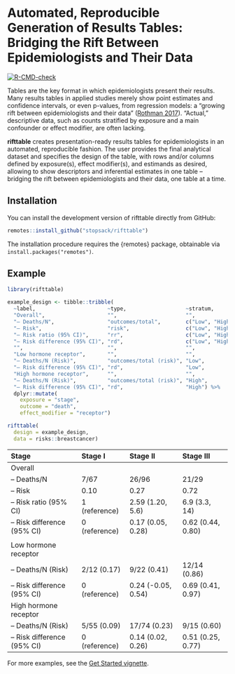 
<!-- README.md is generated from README.Rmd. Please edit that file -->

# Automated, Reproducible Generation of Results Tables: Bridging the Rift Between Epidemiologists and Their Data

<!-- badges: start -->

[![R-CMD-check](https://github.com/stopsack/rifttable/actions/workflows/R-CMD-check.yaml/badge.svg)](https://github.com/stopsack/rifttable/actions/workflows/R-CMD-check.yaml)
<!-- badges: end -->

Tables are the key format in which epidemiologists present their
results. Many results tables in applied studies merely show point
estimates and confidence intervals, or even p-values, from regression
models: a “growing rift between epidemiologists and their data”
([Rothman 2017](https://doi.org/10.1007/s10654-017-0314-3)). “Actual,”
descriptive data, such as counts stratified by exposure and a main
confounder or effect modifier, are often lacking.

**rifttable** creates presentation-ready results tables for
epidemiologists in an automated, reproducible fashion. The user provides
the final analytical dataset and specifies the design of the table, with
rows and/or columns defined by exposure(s), effect modifier(s), and
estimands as desired, allowing to show descriptors and inferential
estimates in one table – bridging the rift between epidemiologists and
their data, one table at a time.

## Installation

You can install the development version of rifttable directly from
GitHub:

``` r
remotes::install_github("stopsack/rifttable")
```

The installation procedure requires the {remotes} package, obtainable
via `install.packages("remotes")`.

## Example

``` r
library(rifttable)

example_design <- tibble::tribble(
  ~label,                       ~type,                   ~stratum,         
  "Overall",                    "",                      "",               
  "– Deaths/N",                 "outcomes/total",        c("Low", "High"), 
  "– Risk",                     "risk",                  c("Low", "High"), 
  "– Risk ratio (95% CI)",      "rr",                    c("Low", "High"), 
  "– Risk difference (95% CI)", "rd",                    c("Low", "High"), 
  "",                           "",                      "",               
  "Low hormone receptor",       "",                      "",               
  "– Deaths/N (Risk)",          "outcomes/total (risk)", "Low",           
  "– Risk difference (95% CI)", "rd",                    "Low",           
  "High hormone receptor",      "",                      "",               
  "– Deaths/N (Risk)",          "outcomes/total (risk)", "High",
  "– Risk difference (95% CI)", "rd",                    "High") %>%
  dplyr::mutate(
    exposure = "stage",
    outcome = "death",
    effect_modifier = "receptor")

rifttable(
  design = example_design,
  data = risks::breastcancer)
```

<div class="kable-table">

| Stage                      | Stage I       | Stage II           | Stage III         |
|:---------------------------|:--------------|:-------------------|:------------------|
| Overall                    |               |                    |                   |
| – Deaths/N                 | 7/67          | 26/96              | 21/29             |
| – Risk                     | 0.10          | 0.27               | 0.72              |
| – Risk ratio (95% CI)      | 1 (reference) | 2.59 (1.20, 5.6)   | 6.9 (3.3, 14)     |
| – Risk difference (95% CI) | 0 (reference) | 0.17 (0.05, 0.28)  | 0.62 (0.44, 0.80) |
|                            |               |                    |                   |
| Low hormone receptor       |               |                    |                   |
| – Deaths/N (Risk)          | 2/12 (0.17)   | 9/22 (0.41)        | 12/14 (0.86)      |
| – Risk difference (95% CI) | 0 (reference) | 0.24 (-0.05, 0.54) | 0.69 (0.41, 0.97) |
| High hormone receptor      |               |                    |                   |
| – Deaths/N (Risk)          | 5/55 (0.09)   | 17/74 (0.23)       | 9/15 (0.60)       |
| – Risk difference (95% CI) | 0 (reference) | 0.14 (0.02, 0.26)  | 0.51 (0.25, 0.77) |

</div>

For more examples, see the [Get Started
vignette](https://stopsack.github.io/rifttable/articles/rifttable.html).
